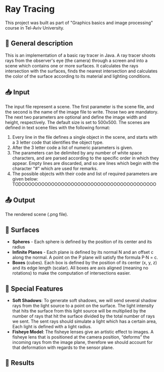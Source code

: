 # Ray Tracing

This project was built as part of "Graphics basics and image processing" course in Tel-Aviv University.

## :page_with_curl: General description
This is an implementation of a basic ray tracer in Java. A ray tracer shoots rays from the observer's eye (the camera) through a screen and into a scene which contains
one or more surfaces. It calculates the rays intersection with the surfaces, finds the nearest intersection and calculates the color of the surface according to its material
and lighting conditions.

## :inbox_tray: Input 
The input file represent a scene. 
The first parameter is the scene file, and the second is the name of the image file to write. Those two are mandatory. 
The next two parameters are optional and define the image width and height, respectively. The default size is set to 500x500.
The scenes are defined in text scene files with the following format: 
  1. Every line in the file defines a single object in the scene, and starts with a 3 letter code that identifies the object type. 
  2. After the 3 letter code a list of numeric parameters is given. 
  3. The parameters can be delimited by any number of white space characters, and are parsed according to the 
     specific order in which they appear. Empty lines are discarded, and so are lines which begin with the character "#" which are used for remarks. 
  4. The possible objects with their code and list of required parameters are given below: TODOOOOOOOOOOOOOOOOOOOOOOOOOOOOOOOOOOOOOOOOO
    

## :outbox_tray: Output
The rendered scene (.png file).

## :sunrise: Surfaces
* **Spheres** - Each sphere is defined by the position of its center and its radius
* **Infinite Planes** - Each plane is defined by its normal N and an offset c along the normal. A point on the P plane will satisfy the formula P⋅N = c.
* **Boxes** (cubes). Each box is defined by the position of its center (x, y, z) and its edge length (scalar). All boxes are axis aligned (meaning no rotations) to make the computation of intersections easier.

## :rainbow: Special Features
* **Soft Shadows**: To generate soft shadows, we will send several shadow rays from the light source to a point on the surface. The light intensity that hits the surface from this light source will be multiplied by the number of rays that hit the surface divided by the total number of rays we sent. The sent rays should simulate a light which has a certain area, Each light is defined with a light radius.
* **Fisheye Model**: The fisheye lenses give an artistic effect to images. A fisheye lens that is positioned at the camera position, “deforms” the incoming rays from the image plane, therefore we should account for that deformation with regards to the sensor plane.

## :checkered_flag: Results
